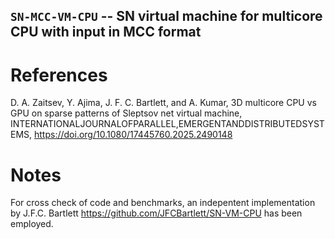## `SN-MCC-VM-CPU` -- SN virtual machine for multicore CPU with input in MCC format


# References
D. A. Zaitsev, Y. Ajima, J. F. C. Bartlett, and  A. Kumar, 3D multicore CPU vs GPU on sparse patterns of Sleptsov net virtual machine, INTERNATIONALJOURNALOFPARALLEL,EMERGENTANDDISTRIBUTEDSYSTEMS, https://doi.org/10.1080/17445760.2025.2490148

# Notes
For cross check of code and benchmarks, an indepentent implementation by J.F.C. Bartlett https://github.com/JFCBartlett/SN-VM-CPU has been employed.
